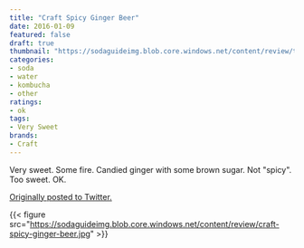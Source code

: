 ```yaml
---
title: "Craft Spicy Ginger Beer"
date: 2016-01-09
featured: false
draft: true
thumbnail: "https://sodaguideimg.blob.core.windows.net/content/review/thumbs/craft-spicy-ginger-beer.jpg"
categories:
- soda
- water
- kombucha
- other
ratings:
- ok
tags:
- Very Sweet
brands:
- Craft
---
```


Very sweet. Some fire. Candied ginger with some brown sugar. Not "spicy". Too sweet. OK.

[Originally posted to Twitter.](https://twitter.com/Cavorter/status/685944941286002690)

{{< figure src="https://sodaguideimg.blob.core.windows.net/content/review/craft-spicy-ginger-beer.jpg" >}}

